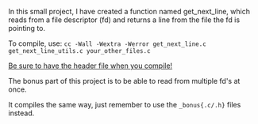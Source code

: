 In this small project, I have created a function named get_next_line, which reads from a file descriptor (fd) and returns a line from the file the fd is pointing to.

To compile, use:
`cc -Wall -Wextra -Werror get_next_line.c get_next_line_utils.c your_other_files.c`

<ins>Be sure to have the header file when you compile!</ins>

The bonus part of this project is to be able to read from multiple fd's at once.

It compiles the same way, just remember to use the `_bonus{.c/.h}` files instead.
